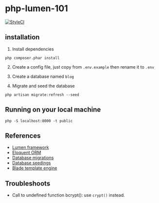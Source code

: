 # php-lumen-101

[![StyleCI](https://styleci.io/repos/104204338/shield?branch=master)](https://styleci.io/repos/104204338)

## installation

1. Install dependencies

```
php composer.phar install
```

2. Create a config file, just copy from `.env.example` then rename it to `.env`

3. Create a database named `blog`

4. Migrate and seed the database

```
php artisan migrate:refresh --seed
```

## Running on your local machine

```
php -S localhost:8000 -t public
```

## References

* [Lumen framework](https://lumen.laravel.com)
* [Eloquent ORM](https://laravel.com/docs/5.5/eloquent)
* [Database migrations](https://laravel.com/docs/5.5/migrations)
* [Database seedings](https://laravel.com/docs/5.5/seeding)
* [Blade template engine](https://laravel.com/docs/5.5/blade)

## Troubleshoots

* Call to undefined function bcrypt(): use `crypt()` instead.
